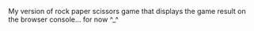 My version of rock paper scissors game that displays the game result on the browser console... for now ^_^